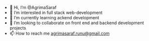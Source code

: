 - 👋 Hi, I’m @AgrimaSaraf
- 👀 I’m interested in full stack web-development
- 🌱 I’m currently learning ackend development
- 💞️ I’m looking to collaborate on front end and backend development projects
- 📫 How to reach me agrimasaraf.runu@gmail.com

<!---
AgrimaSaraf/AgrimaSaraf is a ✨ special ✨ repository because its `README.md` (this file) appears on your GitHub profile.
You can click the Preview link to take a look at your changes.
--->
